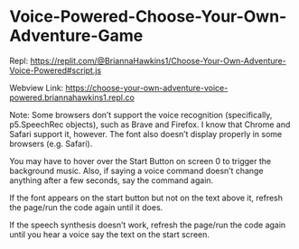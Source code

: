 # Voice-Powered-Choose-Your-Own-Adventure-Game

Repl: https://replit.com/@BriannaHawkins1/Choose-Your-Own-Adventure-Voice-Powered#script.js

Webview Link: https://choose-your-own-adventure-voice-powered.briannahawkins1.repl.co

Note: Some browsers don’t support the voice recognition (specifically, p5.SpeechRec objects), such as 
Brave and Firefox. I know that Chrome and Safari support it, however. The font also doesn’t display 
properly in some browsers (e.g. Safari).

You may have to hover over the Start Button on screen 0 to trigger the background music. Also, if saying 
a voice command doesn’t change anything after a few seconds, say the command again.

If the font appears on the start button but not on the text above it, refresh the page/run the code again 
until it does.

If the speech synthesis doesn’t work, refresh the page/run the code again until you hear a voice say the 
text on the start screen.
